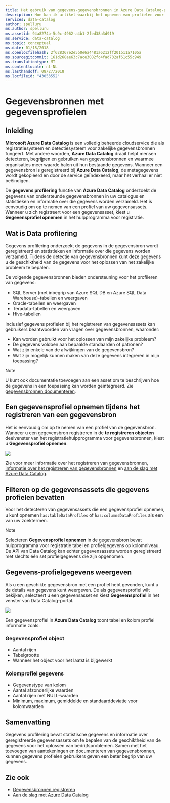 ```yaml
---
title: Het gebruik van gegevens-gegevensbronnen in Azure Data Catalog-profilering
description: Hoe kan ik artikel waarbij het opnemen van profielen voor tabel - en kolomniveau gegevens bij het registreren van gegevensbronnen in Azure Data Catalog en gegevens profielen gebruiken om te begrijpen van gegevensbronnen zijn gemarkeerd.
services: data-catalog
author: spelluru
ms.author: spelluru
ms.assetid: 94a8274b-5c9c-4962-a4b1-2fed38a3d919
ms.service: data-catalog
ms.topic: conceptual
ms.date: 01/18/2018
ms.openlocfilehash: 2f628367e2e5b0e6a4481a6212ff201b11a7105a
ms.sourcegitcommit: 161d268ae63c7ace3082fc4fad732af61c55c949
ms.translationtype: MT
ms.contentlocale: nl-NL
ms.lasthandoff: 08/27/2018
ms.locfileid: "43053552"
---
```

# <a name="data-profile-data-sources"></a>Gegevensbronnen met gegevensprofielen
## <a name="introduction"></a>Inleiding
**Microsoft Azure Data Catalog** is een volledig beheerde cloudservice die als registratiesysteem en detectiesysteem voor zakelijke gegevensbronnen fungeert. Met andere woorden, **Azure Data Catalog** draait helpt mensen detecteren, begrijpen en gebruiken van gegevensbronnen en waarmee organisaties meer waarde halen uit hun bestaande gegevens. Wanneer een gegevensbron is geregistreerd bij **Azure Data Catalog**, de metagegevens wordt gekopieerd en door de service geïndexeerd, maar het verhaal er niet beëindigen.

De **gegevens profilering** functie van **Azure Data Catalog** onderzoekt de gegevens van ondersteunde gegevensbronnen in uw catalogus en statistieken en informatie over die gegevens worden verzameld. Het is eenvoudig om op te nemen van een profiel van uw gegevensassets. Wanneer u zich registreert voor een gegevensasset, kiest u **Gegevensprofiel opnemen** in het hulpprogramma voor registratie.

## <a name="what-is-data-profiling"></a>Wat is Data profilering
Gegevens profilering onderzoekt de gegevens in de gegevensbron wordt geregistreerd en statistieken en informatie over die gegevens worden verzameld. Tijdens de detectie van gegevensbronnen kunt deze gegevens u de geschiktheid van de gegevens voor het oplossen van het zakelijke probleem te bepalen.

<!-- In [How to discover data sources](data-catalog-how-to-discover.md), you learn about **Azure Data Catalog's** extensive search capabilities including searching for data assets that have a profile. See [How to include a data profile when registering a data source](#howto). -->

De volgende gegevensbronnen bieden ondersteuning voor het profileren van gegevens:

* SQL Server (met inbegrip van Azure SQL DB en Azure SQL Data Warehouse)-tabellen en weergaven
* Oracle-tabellen en weergaven
* Teradata-tabellen en weergaven
* Hive-tabellen

Inclusief gegevens profielen bij het registreren van gegevensassets kan gebruikers beantwoorden van vragen over gegevensbronnen, waaronder:

* Kan worden gebruikt voor het oplossen van mijn zakelijke probleem?
* De gegevens voldoen aan bepaalde standaarden of patronen?
* Wat zijn enkele van de afwijkingen van de gegevensbron?
* Wat zijn mogelijk kunnen maken van deze gegevens integreren in mijn toepassing?

> [!NOTE]
> U kunt ook documentatie toevoegen aan een asset om te beschrijven hoe de gegevens in een toepassing kan worden geïntegreerd. Zie [gegevensbronnen documenteren](data-catalog-how-to-documentation.md).
>
>

<a name="howto"/>

## <a name="how-to-include-a-data-profile-when-registering-a-data-source"></a>Een gegevensprofiel opnemen tijdens het registreren van een gegevensbron
Het is eenvoudig om op te nemen van een profiel van de gegevensbron. Wanneer u een gegevensbron registreren in de **te registreren objecten** deelvenster van het registratiehulpprogramma voor gegevensbronnen, kiest u **Gegevensprofiel opnemen**.

![](media/data-catalog-data-profile/data-catalog-register-profile.png)

Zie voor meer informatie over het registreren van gegevensbronnen, [informatie over het registreren van gegevensbronnen](data-catalog-how-to-register.md) en [aan de slag met Azure Data Catalog](data-catalog-get-started.md).

## <a name="filtering-on-data-assets-that-include-data-profiles"></a>Filteren op de gegevensassets die gegevens profielen bevatten
Voor het detecteren van gegevensassets die een gegevensprofiel opnemen, u kunt opnemen `has:tableDataProfiles` of `has:columnsDataProfiles` als een van uw zoektermen.

> [!NOTE]
> Selecteren **Gegevensprofiel opnemen** in de gegevensbron bevat hulpprogramma voor registratie tabel en profielgegevens op kolomniveau. De API van Data Catalog kan echter gegevensassets worden geregistreerd met slechts één set profielgegevens die zijn opgenomen.
>
>

## <a name="viewing-data-profile-information"></a>Gegevens-profielgegevens weergeven
Als u een geschikte gegevensbron met een profiel hebt gevonden, kunt u de details van gegevens kunt weergeven. De als gegevensprofiel wilt bekijken, selecteert u een gegevensasset en kiest **Gegevensprofiel** in het venster van Data Catalog-portal.

![](media/data-catalog-data-profile/data-catalog-view.png)

Een gegevensprofiel in **Azure Data Catalog** toont tabel en kolom profiel informatie zoals:

### <a name="object-data-profile"></a>Gegevensprofiel object
* Aantal rijen
* Tabelgrootte
* Wanneer het object voor het laatst is bijgewerkt

### <a name="column-data-profile"></a>Kolomprofiel gegevens
* Gegevenstype van kolom
* Aantal afzonderlijke waarden
* Aantal rijen met NULL-waarden
* Minimum, maximum, gemiddelde en standaarddeviatie voor kolomwaarden

## <a name="summary"></a>Samenvatting
Gegevens profilering bevat statistische gegevens en informatie over geregistreerde gegevensassets om te bepalen van de geschiktheid van de gegevens voor het oplossen van bedrijfsproblemen. Samen met het toevoegen van aantekeningen en documenteren van gegevensbronnen, kunnen gegevens profielen gebruikers geven een beter begrip van uw gegevens.

## <a name="see-also"></a>Zie ook
* [Gegevensbronnen registreren](data-catalog-how-to-register.md)
* [Aan de slag met Azure Data Catalog](data-catalog-get-started.md)
